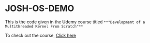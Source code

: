 # JOSH-OS-DEMO
This is the code given in the Udemy course titled `**"Development of a Multithreaded Kernel From Scratch"**`

To check out the course, [Click here](https://www.udemy.com/course/developing-a-multithreaded-kernel-from-scratch/)
